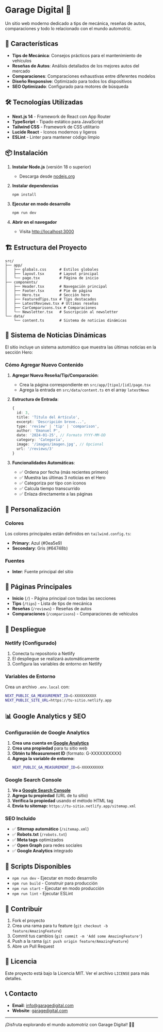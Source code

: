 # Garage Digital 🚗

Un sitio web moderno dedicado a tips de mecánica, reseñas de autos, comparaciones y todo lo relacionado con el mundo automotriz.

## 🚀 Características

- **Tips de Mecánica**: Consejos prácticos para el mantenimiento de vehículos
- **Reseñas de Autos**: Análisis detallados de los mejores autos del mercado
- **Comparaciones**: Comparaciones exhaustivas entre diferentes modelos
- **Diseño Responsive**: Optimizado para todos los dispositivos
- **SEO Optimizado**: Configurado para motores de búsqueda

## 🛠️ Tecnologías Utilizadas

- **Next.js 14** - Framework de React con App Router
- **TypeScript** - Tipado estático para JavaScript
- **Tailwind CSS** - Framework de CSS utilitario
- **Lucide React** - Iconos modernos y ligeros
- **ESLint** - Linter para mantener código limpio

## 📦 Instalación

1. **Instalar Node.js** (versión 18 o superior)
   - Descarga desde [nodejs.org](https://nodejs.org/)

2. **Instalar dependencias**
   ```bash
   npm install
   ```

3. **Ejecutar en modo desarrollo**
   ```bash
   npm run dev
   ```

4. **Abrir en el navegador**
   - Visita [http://localhost:3000](http://localhost:3000)

## 🏗️ Estructura del Proyecto

```
src/
├── app/
│   ├── globals.css      # Estilos globales
│   ├── layout.tsx       # Layout principal
│   └── page.tsx         # Página de inicio
├── components/
│   ├── Header.tsx       # Navegación principal
│   ├── Footer.tsx       # Pie de página
│   ├── Hero.tsx         # Sección hero
│   ├── FeaturedTips.tsx # Tips destacados
│   ├── LatestReviews.tsx # Últimas reseñas
│   ├── CarComparisons.tsx # Comparaciones
│   └── Newsletter.tsx   # Suscripción al newsletter
└── data/
    └── content.ts       # Sistema de noticias dinámicas
```

## 🔄 Sistema de Noticias Dinámicas

El sitio incluye un sistema automático que muestra las últimas noticias en la sección Hero:

### Cómo Agregar Nuevo Contenido

1. **Agregar Nueva Reseña/Tip/Comparación**:
   - Crea la página correspondiente en `src/app/[tipo]/[id]/page.tsx`
   - Agrega la entrada en `src/data/content.ts` en el array `latestNews`

2. **Estructura de Entrada**:
   ```typescript
   {
     id: 3,
     title: 'Título del Artículo',
     excerpt: 'Descripción breve...',
     type: 'review' | 'tip' | 'comparison',
     author: 'Emanuel P',
     date: '2024-01-25', // Formato YYYY-MM-DD
     category: 'Categoría',
     image: '/images/imagen.jpg', // Opcional
     url: '/reviews/3'
   }
   ```

3. **Funcionalidades Automáticas**:
   - ✅ Ordena por fecha (más recientes primero)
   - ✅ Muestra las últimas 3 noticias en el Hero
   - ✅ Categoriza por tipo con iconos
   - ✅ Calcula tiempo transcurrido
   - ✅ Enlaza directamente a las páginas

## 🎨 Personalización

### Colores
Los colores principales están definidos en `tailwind.config.ts`:
- **Primary**: Azul (#0ea5e9)
- **Secondary**: Gris (#64748b)

### Fuentes
- **Inter**: Fuente principal del sitio

## 📱 Páginas Principales

- **Inicio** (`/`) - Página principal con todas las secciones
- **Tips** (`/tips`) - Lista de tips de mecánica
- **Reseñas** (`/reviews`) - Reseñas de autos
- **Comparaciones** (`/comparisons`) - Comparaciones de vehículos

## 🚀 Despliegue

### Netlify (Configurado)
1. Conecta tu repositorio a Netlify
2. El despliegue se realizará automáticamente
3. Configura las variables de entorno en Netlify

### Variables de Entorno
Crea un archivo `.env.local` con:
```bash
NEXT_PUBLIC_GA_MEASUREMENT_ID=G-XXXXXXXXXX
NEXT_PUBLIC_SITE_URL=https://tu-sitio.netlify.app
```

## 📊 Google Analytics y SEO

### Configuración de Google Analytics
1. **Crea una cuenta en [Google Analytics](https://analytics.google.com/)**
2. **Crea una propiedad** para tu sitio web
3. **Obtén tu Measurement ID** (formato: G-XXXXXXXXXX)
4. **Agrega la variable de entorno:**
   ```bash
   NEXT_PUBLIC_GA_MEASUREMENT_ID=G-XXXXXXXXXX
   ```

### Google Search Console
1. **Ve a [Google Search Console](https://search.google.com/search-console/)**
2. **Agrega tu propiedad** (URL de tu sitio)
3. **Verifica la propiedad** usando el método HTML tag
4. **Envía tu sitemap:** `https://tu-sitio.netlify.app/sitemap.xml`

### SEO Incluido
- ✅ **Sitemap automático** (`/sitemap.xml`)
- ✅ **Robots.txt** (`/robots.txt`)
- ✅ **Meta tags** optimizados
- ✅ **Open Graph** para redes sociales
- ✅ **Google Analytics** integrado

## 📝 Scripts Disponibles

- `npm run dev` - Ejecutar en modo desarrollo
- `npm run build` - Construir para producción
- `npm run start` - Ejecutar en modo producción
- `npm run lint` - Ejecutar ESLint

## 🤝 Contribuir

1. Fork el proyecto
2. Crea una rama para tu feature (`git checkout -b feature/AmazingFeature`)
3. Commit tus cambios (`git commit -m 'Add some AmazingFeature'`)
4. Push a la rama (`git push origin feature/AmazingFeature`)
5. Abre un Pull Request

## 📄 Licencia

Este proyecto está bajo la Licencia MIT. Ver el archivo `LICENSE` para más detalles.

## 📞 Contacto

- **Email**: info@garagedigital.com
- **Website**: [garagedigital.com](https://garagedigital.com)

---

¡Disfruta explorando el mundo automotriz con Garage Digital! 🚗✨
